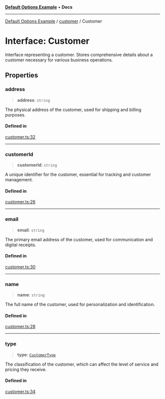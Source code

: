 [**Default Options Example**](../../README.md) • **Docs**

***

[Default Options Example](../../modules.md) / [customer](../README.md) / Customer

# Interface: Customer

Interface representing a customer.
Stores comprehensive details about a customer necessary for various business operations.

## Properties

### address

> **address**: `string`

The physical address of the customer, used for shipping and billing purposes.

#### Defined in

[customer.ts:32](https://github.com/typedoc2md/typedoc-plugin-markdown-examples/blob/main/dummy-api/src/customer.ts#L32)

***

### customerId

> **customerId**: `string`

A unique identifier for the customer, essential for tracking and customer management.

#### Defined in

[customer.ts:26](https://github.com/typedoc2md/typedoc-plugin-markdown-examples/blob/main/dummy-api/src/customer.ts#L26)

***

### email

> **email**: `string`

The primary email address of the customer, used for communication and digital receipts.

#### Defined in

[customer.ts:30](https://github.com/typedoc2md/typedoc-plugin-markdown-examples/blob/main/dummy-api/src/customer.ts#L30)

***

### name

> **name**: `string`

The full name of the customer, used for personalization and identification.

#### Defined in

[customer.ts:28](https://github.com/typedoc2md/typedoc-plugin-markdown-examples/blob/main/dummy-api/src/customer.ts#L28)

***

### type

> **type**: [`CustomerType`](../enumerations/CustomerType.md)

The classification of the customer, which can affect the level of service and pricing they receive.

#### Defined in

[customer.ts:34](https://github.com/typedoc2md/typedoc-plugin-markdown-examples/blob/main/dummy-api/src/customer.ts#L34)
